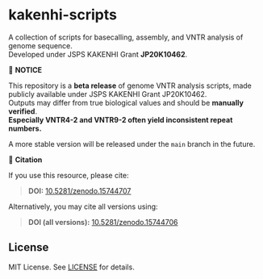 # kakenhi-scripts

A collection of scripts for basecalling, assembly, and VNTR analysis of genome sequence.  
Developed under JSPS KAKENHI Grant **JP20K10462**.

📢 **NOTICE**

This repository is a **beta release** of genome VNTR analysis scripts, made publicly available under JSPS KAKENHI Grant JP20K10462.  
Outputs may differ from true biological values and should be **manually verified**.  
**Especially VNTR4-2 and VNTR9-2 often yield inconsistent repeat numbers.**

A more stable version will be released under the `main` branch in the future.

📄 **Citation**

If you use this resource, please cite:

> **DOI:** [10.5281/zenodo.15744707](https://doi.org/10.5281/zenodo.15744707)

Alternatively, you may cite all versions using:

> **DOI (all versions):** [10.5281/zenodo.15744706](https://doi.org/10.5281/zenodo.15744706)

## License

MIT License. See [LICENSE](./LICENSE) for details.

